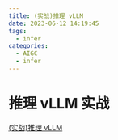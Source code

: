 ```yaml
---
title: (实战)推理 vLLM 
date: 2023-06-12 14:19:45
tags:
  - infer
categories: 
  - AIGC
  - infer 
---
```


<p></p>
<!-- more -->

# 推理 vLLM 实战
[(实战)推理 vLLM](https://candied-skunk-1ca.notion.site/vllm-a35a50c4cd2c4875a8de173575275217?pvs=4)
